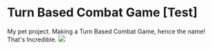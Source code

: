 # Turn Based Combat Game [Test]
My pet project.  Making a Turn Based Combat Game, hence the name!  That's Incredible.
![](https://i.kinja-img.com/gawker-media/image/upload/s--f7yCEOl0--/c_scale,fl_progressive,q_80,w_800/ealvampkjheq751yu2pb.gif)
